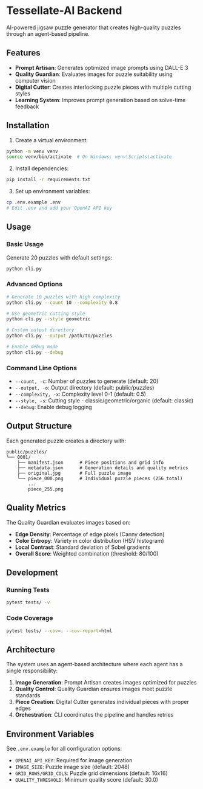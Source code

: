# Tessellate-AI Backend

AI-powered jigsaw puzzle generator that creates high-quality puzzles through an agent-based pipeline.

## Features

- **Prompt Artisan**: Generates optimized image prompts using DALL-E 3
- **Quality Guardian**: Evaluates images for puzzle suitability using computer vision
- **Digital Cutter**: Creates interlocking puzzle pieces with multiple cutting styles
- **Learning System**: Improves prompt generation based on solve-time feedback

## Installation

1. Create a virtual environment:
```bash
python -m venv venv
source venv/bin/activate  # On Windows: venv\Scripts\activate
```

2. Install dependencies:
```bash
pip install -r requirements.txt
```

3. Set up environment variables:
```bash
cp .env.example .env
# Edit .env and add your OpenAI API key
```

## Usage

### Basic Usage

Generate 20 puzzles with default settings:
```bash
python cli.py
```

### Advanced Options

```bash
# Generate 10 puzzles with high complexity
python cli.py --count 10 --complexity 0.8

# Use geometric cutting style
python cli.py --style geometric

# Custom output directory
python cli.py --output /path/to/puzzles

# Enable debug mode
python cli.py --debug
```

### Command Line Options

- `--count, -c`: Number of puzzles to generate (default: 20)
- `--output, -o`: Output directory (default: public/puzzles)
- `--complexity, -x`: Complexity level 0-1 (default: 0.5)
- `--style, -s`: Cutting style - classic/geometric/organic (default: classic)
- `--debug`: Enable debug logging

## Output Structure

Each generated puzzle creates a directory with:
```
public/puzzles/
└── 0001/
    ├── manifest.json      # Piece positions and grid info
    ├── metadata.json      # Generation details and quality metrics
    ├── original.jpg       # Full puzzle image
    └── piece_000.png      # Individual puzzle pieces (256 total)
        ...
        piece_255.png
```

## Quality Metrics

The Quality Guardian evaluates images based on:

- **Edge Density**: Percentage of edge pixels (Canny detection)
- **Color Entropy**: Variety in color distribution (HSV histogram)
- **Local Contrast**: Standard deviation of Sobel gradients
- **Overall Score**: Weighted combination (threshold: 80/100)

## Development

### Running Tests

```bash
pytest tests/ -v
```

### Code Coverage

```bash
pytest tests/ --cov=. --cov-report=html
```

## Architecture

The system uses an agent-based architecture where each agent has a single responsibility:

1. **Image Generation**: Prompt Artisan creates images optimized for puzzles
2. **Quality Control**: Quality Guardian ensures images meet puzzle standards
3. **Piece Creation**: Digital Cutter generates individual pieces with proper edges
4. **Orchestration**: CLI coordinates the pipeline and handles retries

## Environment Variables

See `.env.example` for all configuration options:

- `OPENAI_API_KEY`: Required for image generation
- `IMAGE_SIZE`: Puzzle image size (default: 2048)
- `GRID_ROWS/GRID_COLS`: Puzzle grid dimensions (default: 16x16)
- `QUALITY_THRESHOLD`: Minimum quality score (default: 30.0)